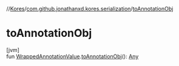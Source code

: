 //[Kores](../../index.md)/[com.github.jonathanxd.kores.serialization](index.md)/[toAnnotationObj](to-annotation-obj.md)

# toAnnotationObj

[jvm]\
fun [WrappedAnnotationValue](-wrapped-annotation-value/index.md).[toAnnotationObj](to-annotation-obj.md)(): [Any](https://kotlinlang.org/api/latest/jvm/stdlib/kotlin/-any/index.html)
